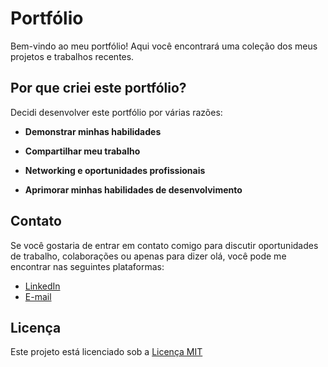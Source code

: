 # Portfólio

Bem-vindo ao meu portfólio! Aqui você encontrará uma coleção dos meus projetos e trabalhos recentes.

## Por que criei este portfólio?

Decidi desenvolver este portfólio por várias razões:

- **Demonstrar minhas habilidades**
  
- **Compartilhar meu trabalho**

- **Networking e oportunidades profissionais**

- **Aprimorar minhas habilidades de desenvolvimento**

## Contato

Se você gostaria de entrar em contato comigo para discutir oportunidades de trabalho, colaborações ou apenas para dizer olá, você pode me encontrar nas seguintes plataformas:
- [LinkedIn](https://www.linkedin.com/in/gabrielle-amaral-b799b1178/)
- [E-mail](mailto:gabrielle.amaral0201@hotmail.com)

## Licença

Este projeto está licenciado sob a [Licença MIT](https://github.com/gabi0201/Meu-Portf-lio?tab=MIT-1-ov-file)
